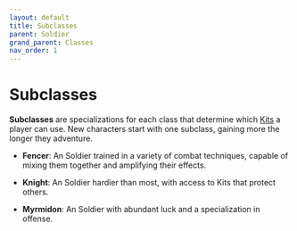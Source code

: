 ```yaml
---
layout: default
title: Subclasses
parent: Soldier
grand_parent: Classes
nav_order: 1
---
```


# Subclasses

**Subclasses** are specializations for each class that determine which [Kits](kits.md) a player can use. New characters start with one subclass, gaining more the longer they adventure.

-   **<span style="color: {{ site.soldier_color }}">Fencer</span>**: An Soldier trained in a variety of combat techniques, capable of mixing them together and amplifying their effects.

-   **<span style="color: {{ site.soldier_color }}">Knight</span>**: An Soldier hardier than most, with access to Kits that protect others.

-   **<span style="color: {{ site.soldier_color }}">Myrmidon</span>**: An Soldier with abundant luck and a specialization in offense.
